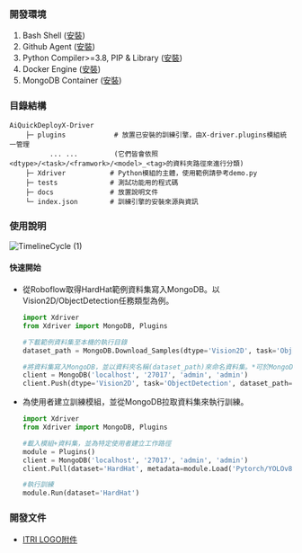 ### 開發環境
1. Bash Shell ([安裝](https://itsfoss.com/install-bash-on-windows/))
2. Github Agent ([安裝](https://desktop.github.com/))
3. Python Compiler>=3.8, PIP & Library ([安裝](https://github.com/R300-AI/AiQuickDeployX-Driver/blob/main/docs/Python%20Installation.md))
4. Docker Engine ([安裝](https://docs.docker.com/engine/install/))
5. MongoDB Container ([安裝](https://github.com/R300-AI/AiQuickDeployX-Driver/blob/main/docs/MongoDB%20installation.md))
    
### 目錄結構
```
AiQuickDeployX-Driver
    ├─ plugins            # 放置已安裝的訓練引擎，由X-driver.plugins模組統一管理
          ... ...         (它們皆會依照<dtype>/<task>/<framwork>/<model>_<tag>的資料夾路徑來進行分類)
    ├─ Xdriver           # Python模組的主體，使用範例請參考demo.py
    ├─ tests             # 測試功能用的程式碼
    ├─ docs              # 放置說明文件
    └─ index.json        # 訓練引擎的安裝來源與資訊
```

### 使用說明
![TimelineCycle (1)](https://github.com/R300-AI/AiQuickDeployX-Driver/assets/140595764/d58f3f89-4115-4f17-919d-0a3176c1ed53)


#### 快速開始
* 從Roboflow取得HardHat範例資料集寫入MongoDB。以Vision2D/ObjectDetection任務類型為例。
    ```python
    import Xdriver
    from Xdriver import MongoDB, Plugins
    
    #下載範例資料集至本機的執行目錄
    dataset_path = MongoDB.Download_Samples(dtype='Vision2D', task='ObjectDetection')
    
    #將資料集寫入MongoDB，並以資料夾名稱(dataset_path)來命名資料集。*可於MongoDB中檢視
    client = MongoDB('localhost', '27017', 'admin', 'admin')
    client.Push(dtype='Vision2D', task='ObjectDetection', dataset_path=dataset_path)
    ```
* 為使用者建立訓練模組，並從MongoDB拉取資料集來執行訓練。
    ```python
    import Xdriver
    from Xdriver import MongoDB, Plugins
    
    #載入模組+資料集，並為特定使用者建立工作路徑
    module = Plugins()
    client = MongoDB('localhost', '27017', 'admin', 'admin')
    client.Pull(dataset='HardHat', metadata=module.Load('Pytorch/YOLOv8n', username='markov'))

    #執行訓練
    module.Run(dataset='HardHat')
    ```
    
### 開發文件
* [ITRI LOGO附件](https://github.com/R300-AI/AiQuickDeployX-Driver/tree/main/docs/logo/LOGO)
